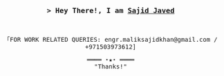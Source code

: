 <!-- Intro  -->
<h3 align="center">
        <samp>&gt; Hey There!, I am
                <b><a target="_blank" href="https://sajidjaved.com/">Sajid Javed</a></b>
        </samp>
</h3>
<br>

<p align="center">
        <!-- Organisation  -->
        <samp>
                「FOR WORK RELATED QUERIES: engr.maliksajidkhan@gmail.com / +971503973612]
        </samp>
</p>

<!-- Footer -->
<samp>
    <p align="center">
        ════ ⋆★⋆ ════
        <br>
        "Thanks!"
    </p>
</samp>
